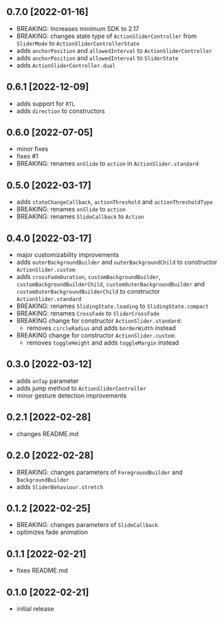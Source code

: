 ## 0.7.0 [2022-01-16]
- BREAKING: Increases minimum SDK to 2.17
- BREAKING: changes state type of `ActionSliderController` from `SliderMode` to `ActionSliderControllerState`
- adds `anchorPosition` and `allowedInterval` to `ActionSliderController`
- adds `anchorPosition` and `allowedInterval` to `SliderState`
- adds `ActionSliderController.dual`

## 0.6.1 [2022-12-09]
- adds support for `RTL`
- adds `direction` to constructors

## 0.6.0 [2022-07-05]
- minor fixes
- fixes #1
- BREAKING: renames `onSlide` to `action` in `ActionSlider.standard`

## 0.5.0 [2022-03-17]
- adds `stateChangeCallback`, `actionThreshold` and `actionThresholdType`
- BREAKING: renames `onSlide` to `action`
- BREAKING: renames `SlideCallback` to `Action`

## 0.4.0 [2022-03-17]
- major customizability improvements
- adds `outerBackgroundBuilder` and `outerBackgroundChild` to constructor `ActionSlider.custom`
- adds `crossFadeDuration`, `customBackgroundBuilder`, `customBackgroundBuilderChild`, `customOuterBackgroundBuilder` and `customOuterBackgroundBuilderChild` to constructor `ActionSlider.standard`
- BREAKING: renames `SlidingState.loading` to `SlidingState.compact`
- BREAKING: renames `CrossFade` to `SliderCrossFade`
- BREAKING change for constructor `ActionSlider.standard`:
  - removes `circleRadius` and adds `borderWidth` instead
- BREAKING change for constructor `ActionSlider.custom`:
  - removes `toggleHeight` and adds `toggleMargin` instead

## 0.3.0 [2022-03-12]
- adds `onTap` parameter
- adds jump method to `ActionSliderController`
- minor gesture detection improvements

## 0.2.1 [2022-02-28]
- changes README.md

## 0.2.0 [2022-02-28]
- BREAKING: changes parameters of `ForegroundBuilder` and `BackgroundBuilder`
- adds `SliderBehaviour.stretch`

## 0.1.2 [2022-02-25]
- BREAKING: changes parameters of `SlideCallback`
- optimizes fade animation

## 0.1.1 [2022-02-21]
- fixes README.md

## 0.1.0 [2022-02-21]
- initial release
